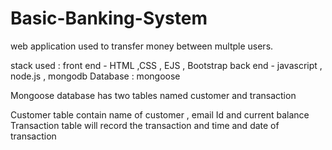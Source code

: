 # Basic-Banking-System

web application used to transfer money between multple users.
 
stack used :  front end - HTML ,CSS ,  EJS , Bootstrap
              back end  - javascript , node.js , mongodb Database : mongoose
              
Mongoose database has two tables named customer and  transaction 

Customer table contain name of customer , email Id and current balance
Transaction table will record the transaction and time and date of transaction
